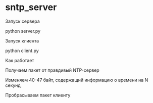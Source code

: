 # sntp_server
Запуск сервера

python server.py

Запуск клиента

python client.py

Как работает

Получаем пакет от правдивый NTP-сервер

Изменяем 40-47 байт, содержащий информацию о времени на N секунд

Пробрасываем пакет клиенту
